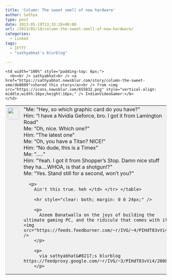 ```yaml
---
title: 'Column: The sweet smell of new hardware'
author: Sathya
type: post
date: 2013-05-19T13:33:28+00:00
url: /2013/05/19/column-the-sweet-smell-of-new-hardware/
categories:
  - Linked
tags:
  - IFTTT
  - "sathyabhat's blurblog"

---
```

<table style="border: 1px solid #E0E0E0; margin: 0; padding: 0; background-color: #F0F0F0" valign="top" align="left" cellpadding="0" width="100%">
  <tr>
    <td rowspan="2" style="padding: 6px;width: 36px;white-space:nowrap"  valign="top">
      <img src="https://www.gravatar.com/avatar/1375f202e61682cc4963295f4b0430dc" style="width: 36px; height: 36px; border-radius: 4px;" />
    </td>
    
    <td width="100%" style="padding-top: 6px;">
      <b><br /> sathyabhat<br /> <a href="https://sathyabhat.newsblur.com/story/column-the-sweet-sme/de8809">shared this story</a><br /> from <img src="https://icons.newsblur.com/655832.png" style="vertical-align: middle;width:16px;height:16px;" /> IndianVideoGamer:</b>
    </td>
  </tr>
  
  <tr>
    <td>
      "Me: “Hey, so which graphic card do you have?”<br /> Him: “I have a Nvidia Geforce, bro. I got it from Lamington Road”<br /> Me: “Oh, nice. Which one?”<br /> Him: “The latest one”<br /> Me: “Oh, you have a Titan? NICE!”<br /> Him: “No dude, this is a Timex”<br /> Me: “…..”<br /> Him: “Yeah. I got it from Shopper’s Stop. Damn nice stuff they ha….WHOA, is that a shotgun!?”<br /> Me: “Yes. Stand still for a second, won’t you?”</p> 
      
      <p>
        Ain't this true. heh </td> </tr> </table> 
        
        <hr style="clear: both; margin: 0 0 24px;" />
        
        <p>
          Azeem Banatwalla on the joys of building the ultimate gaming PC, and the ridicule that comes with it.<img  src="https://feeds.feedburner.com/~r/IVG/~4/PIHdT83vVi4"  />
        </p>
        
        <p>
          via sathyabhat&#8217;s blurblog https://feedproxy.google.com/~r/IVG/~3/PIHdT83vVi4/20086
        </p>
